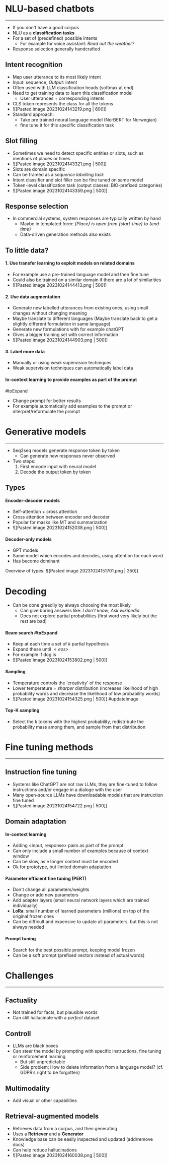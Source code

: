 
# NLU-based chatbots
---

* If you don't have a good corpus
* NLU as a **classification tasks**
* For a set of (predefined) possible intents
	* For example for voice assistant: *Read out the weather?*
* Response selection generally handcrafted


## Intent recognition

* Map user utterance to its most likely intent
* *Input*: sequence, *Output*: intent
* Often used with LLM classification heads (softmax at end)
* Need to get training data to learn this classification model
	* User utterances + corresponding intents
* CLS token represents the class for all the tokens
* ![[Pasted image 20231024143219.png | 600]]
* Standard approach:
	* Take pre trained neural language model (NorBERT for Norwegian)
	* fine tune it for this specific classification task


## Slot filling

* Sometimes we need to detect specific entities or slots, such as mentions of places or times
* ![[Pasted image 20231024143321.png | 500]]
* Slots are domain specific
* Can be framed as a *sequence labelling task* 
* Intent classifier and slot filler can be fine tuned on same model
* Token-level classification task (output classes: BIO-prefixed categories)
* ![[Pasted image 20231024143359.png | 500]]


## Response selection

* In commercial systems, system responses are typically written by hand
	* Maybe in templated form: *{Place} is open from {start-time} to {end-time}*
	* Data-driven generation methods also exists


## To little data?

#### 1.  Use transfer learning to exploit models on related domains
* For example use a pre-trained language model and then fine tune
* Could also be trained on a similar domain if there are a lot of similarities
* ![[Pasted image 20231024144413.png | 500]]

#### 2. Use data augmentation

* Generate new labelled utterances from existing ones, using small changes without changing meaning
* Maybe translate to different languages (Maybe translate back to get a slightly different formulation in same language)
* Generate new formulations with for example chatGPT
* Gives a bigger training set with correct information
* ![[Pasted image 20231024144903.png | 500]]

#### 3. Label more data
* Manually or using weak supervision techniques
* Weak supervision techniques can automatically label data

#### In-context learning to provide examples as part of the prompt
#toExpand 
* Change prompt for better results
* For example automatically add examples to the prompt or interpret/reformulate the prompt



# Generative models
---

* Seq2seq models generate response token by token
	* Can generate new responses never observed
* Two steps:
	1. First encode input with neural model
	2. Decode the output token by token


## Types
#### Encoder-decoder models
* Self-attention + cross attention
* Cross attention between encoder and decoder
* Popular for masks like MT and summarization
* ![[Pasted image 20231024152038.png | 500]]

#### Decoder-only models
* GPT models
* Same model which encodes and decodes, using attention for each word
* Has become dominant

Overview of types:
![[Pasted image 20231024151701.png | 350]]



# Decoding

* Can be done greedily by always choosing the most likely
	* Can give boring answers like: *I don't know*, *Ask wikipedia* 
	* Does not explore partial probabilities (first word very likely but the rest are bad)

#### Beam search #toExpand 
* Keep at each time a set of $k$ partial hypothesis
* Expand these until $<eos>$
* For example if dog is 
* ![[Pasted image 20231024153802.png | 500]]
#### Sampling
* Temperature controls the 'creativity' of the response
* Lower temperature = *sharper* distribution (increases likelihood of high probability words and decrease the likelihood of low probability words)
* ![[Pasted image 20231024154325.png | 500]] #updateImage

#### Top-K sampling
* Select the $k$ tokens with the highest probability, redistribute the probability mass among them, and sample from that distribution


# Fine tuning methods
---
## Instruction fine tuning

* Systems like ChatGPT are not raw LLMs, they are fine-tuned to follow instructions and/or engage in a dialoge with the user
* Many open-source LLMs have downloadable models that are instruction fine tuned
* ![[Pasted image 20231024154722.png | 500]]

## Domain adaptation

#### **In-context learning**
* Adding <input, response> pairs as part of the prompt
* Can only include a small number of examples because of context window
* Can be slow, as e longer context must be encoded
* Ok for prototype, but limited domain adaptation

#### Parameter efficient fine tuning (PERT)
* Don't change all parameters/weights
* Change or add new parameters
* Add adapter layers (small neural network layers which are trained individually)
* **LoRa**: small number of learned parameters (millions) on top of the original frozen ones
* Can be difficult and expensive to update all parameters, but this is not always needed

#### Prompt tuning
* Search for the best possible prompt, keeping model frozen
* Can be a soft prompt (prefixed vectors instead of actual words)

# Challenges
---
## Factuality
* Not trained for facts, but plausible words
* Can still hallucinate with a *perfect* dataset

## Controll
* LLMs are black boxes
* Can steer the model by prompting with specific instructions, fine tuning or reinforcement learning
	* But still unpredictable
	* Side problem: How to delete information from a language model? (cf. GDPR’s right to be forgotten)

## Multimodality
* Add visual or other capabilities

## Retrieval-augmented models

* Retrieves data from a corpus, and then generating
* Uses a **Retriever** and a **Generator**
* Knowledge base can be easily inspected and updated (add/remove docs)
* Can help reduce hallucinations
* ![[Pasted image 20231024160038.png | 500]]

